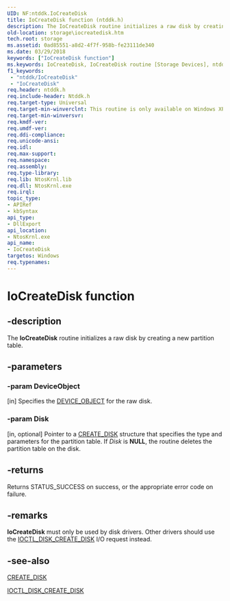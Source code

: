 ```yaml
---
UID: NF:ntddk.IoCreateDisk
title: IoCreateDisk function (ntddk.h)
description: The IoCreateDisk routine initializes a raw disk by creating a new partition table.
old-location: storage\iocreatedisk.htm
tech.root: storage
ms.assetid: 0ad85551-a8d2-4f7f-958b-fe23111de340
ms.date: 03/29/2018
keywords: ["IoCreateDisk function"]
ms.keywords: IoCreateDisk, IoCreateDisk routine [Storage Devices], ntddk/IoCreateDisk, rtns-disk_5f69686f-f812-4ccc-8bc8-4caa70230d20.xml, storage.iocreatedisk
f1_keywords:
 - "ntddk/IoCreateDisk"
 - "IoCreateDisk"
req.header: ntddk.h
req.include-header: Ntddk.h
req.target-type: Universal
req.target-min-winverclnt: This routine is only available on Windows XP and later.
req.target-min-winversvr: 
req.kmdf-ver: 
req.umdf-ver: 
req.ddi-compliance: 
req.unicode-ansi: 
req.idl: 
req.max-support: 
req.namespace: 
req.assembly: 
req.type-library: 
req.lib: NtosKrnl.lib
req.dll: NtosKrnl.exe
req.irql: 
topic_type:
- APIRef
- kbSyntax
api_type:
- DllExport
api_location:
- NtosKrnl.exe
api_name:
- IoCreateDisk
targetos: Windows
req.typenames: 
---
```


# IoCreateDisk function


## -description


The <b>IoCreateDisk</b> routine initializes a raw disk by creating a new partition table.


## -parameters




### -param DeviceObject 
[in]
Specifies the <a href="https://docs.microsoft.com/windows-hardware/drivers/ddi/wdm/ns-wdm-_device_object">DEVICE_OBJECT</a> for the raw disk.


### -param Disk 
[in, optional]
Pointer to a <a href="https://docs.microsoft.com/windows-hardware/drivers/ddi/ntdddisk/ns-ntdddisk-_create_disk">CREATE_DISK</a> structure that specifies the type and parameters for the partition table. If <i>Disk</i> is <b>NULL</b>, the routine deletes the partition table on the disk.


## -returns



Returns STATUS_SUCCESS on success, or the appropriate error code on failure.




## -remarks



<b>IoCreateDisk</b> must only be used by disk drivers. Other drivers should use the <a href="https://docs.microsoft.com/windows-hardware/drivers/ddi/ntdddisk/ni-ntdddisk-ioctl_disk_create_disk">IOCTL_DISK_CREATE_DISK</a> I/O request instead.




## -see-also




<a href="https://docs.microsoft.com/windows-hardware/drivers/ddi/ntdddisk/ns-ntdddisk-_create_disk">CREATE_DISK</a>



<a href="https://docs.microsoft.com/windows-hardware/drivers/ddi/ntdddisk/ni-ntdddisk-ioctl_disk_create_disk">IOCTL_DISK_CREATE_DISK</a>
 

 

